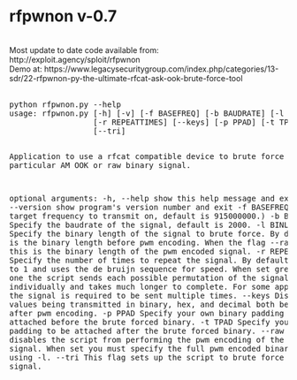 # rfpwnon v-0.7
<br>
Most update to date code available from: http://exploit.agency/sploit/rfpwnon<br>
Demo at: https://www.legacysecuritygroup.com/index.php/categories/13-sdr/22-rfpwnon-py-the-ultimate-rfcat-ask-ook-brute-force-tool<br>
<br>
<pre>
python rfpwnon.py --help
usage: rfpwnon.py [-h] [-v] [-f BASEFREQ] [-b BAUDRATE] [-l BINLENGTH]
                  [-r REPEATTIMES] [--keys] [-p PPAD] [-t TPAD] [--raw]
                  [--tri]

Application to use a rfcat compatible device to brute force a particular AM
OOK or raw binary signal.

optional arguments:
  -h, --help      show this help message and exit
  -v, --version   show program's version number and exit
  -f BASEFREQ     Specify the target frequency to transmit on, default is
                  915000000.)
  -b BAUDRATE     Specify the baudrate of the signal, default is 2000.
  -l BINLENGTH    Specify the binary length of the signal to brute force. By
                  default this is the binary length before pwm encoding. When
                  the flag --raw is set this is the binary length of the pwm
                  encoded signal.
  -r REPEATTIMES  Specify the number of times to repeat the signal. By default
                  this is set to 1 and uses the de bruijn sequence for speed.
                  When set greater than one the script sends each possible
                  permutation of the signal individually and takes much longer
                  to complete. For some applications the signal is required to
                  be sent multiple times.
  --keys          Displays the values being transmitted in binary, hex, and
                  decimal both before and after pwm encoding.
  -p PPAD         Specify your own binary padding to be attached before the
                  brute forced binary.
  -t TPAD         Specify your own binary padding to be attached after the
                  brute forced binary.
  --raw           This flag disables the script from performing the pwm
                  encoding of the binary signal. When set you must specify the
                  full pwm encoded binary length using -l.
  --tri           This flag sets up the script to brute force a trinary
                  signal.

</pre>
